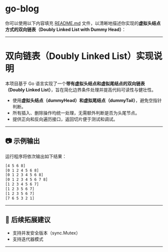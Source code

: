 # go-blog

你可以使用以下内容填充 [README.md](file:///Users/Ypuyu/Desktop/workspace/Github/AcWing/README.md) 文件，以清晰地描述你实现的**虚拟头结点方式的双向链表（Doubly Linked List with Dummy Head）**：

---

# 双向链表（Doubly Linked List）实现说明

本项目基于 Go 语言实现了一个**带有虚拟头结点和虚拟尾结点的双向链表（Doubly Linked List）**，旨在简化边界条件处理并提高代码可读性与健壮性。

- 使用**虚拟头结点（dummyHead）和虚拟尾结点（dummyTail）**，避免空指针判断。
- 所有插入、删除操作均统一处理，无需额外判断是否为头尾节点。
- 提供正向和反向遍历接口，返回切片便于测试和调试。

---

## 📷 示例输出

运行程序将依次输出如下结果：
```bash
[4 5 6 8]
[0 1 2 4 5 6 8]
[0 1 2 3 4 5 6 8]
[0 1 2 3 4 5 6 7 8]
[1 2 3 4 5 6 7]
[1 2 3 5 6 7]
[1 2 3 5 6 7]
[7 6 5 3 2 1]
```

---

## 🚀 后续拓展建议

- 支持并发安全版本（sync.Mutex）
- 支持迭代器模式

---